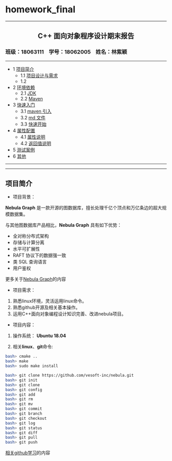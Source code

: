 # homework_final
---

## <center> C++ 面向对象程序设计期末报告 </center>

### 班级：18063111 &nbsp; &nbsp;学号：18062005 &nbsp;&nbsp; 姓名：林紫颖

---

* 1 [项目简介](#markdown-toc)
  * 1.1 [项目设计与需求](#变更日志)
  * 1.2 [](#features)
* 2 [环境依赖 ](#环境依赖)
  * 2.1 [JDK](#jdk)
  * 2.2 [Maven](#maven)
* 3 [快速入门](#快速入门)
  * 3.1 [maven 引入](#maven-引入)
  * 3.2 [md 文件](#md-文件)
  * 3.3 [快速开始](#快速开始)
* 4 [属性配置](#属性配置)
  * 4.1 [属性说明](#属性说明)
  * 4.2 [返回值说明](#返回值说明)
* 5 [测试案例](#测试案例)
* 6 [其他](#其他)
---

---
## 项目简介


- 项目背景：

**Nebula Graph** 是一款开源的图数据库，擅长处理千亿个顶点和万亿条边的超大规模数据集。

与其他图数据库产品相比，**Nebula Graph** 具有如下优势：

   - 全对称分布式架构
   - 存储与计算分离
   - 水平可扩展性
   - RAFT 协议下的数据强一致
   - 类 SQL 查询语言
   - 用户鉴权


更多关于[Nebula Graph](https://github.com/vesoft-inc/nebula)的内容

- 项目需求：

1. 熟悉linux环境，灵活运用linux命令。
1. 熟悉github开源及相关基本操作。
1. 运用C++面向对象编程设计知识完善、改进nebula项目。

- 项目内容：

1. 操作系统： **Ubuntu 18.04**

1. 相关**linux**、**git**命令:

```bash
bash> cmake ..
bash> make
bash> sudo make install
```

```bash
bash> git clone https://github.com/vesoft-inc/nebula.git
bash> git init
bash> git clone
bash> git config
bash> git add
bash> git rm 
bash> git mv 
bash> git commit
bash> git branch
bash> git checkout
bash> git log
bash> git status
bash> git diff
bash> git pull
bash> git push
```

[相关github学习](https://github.com/silverdays/github-lecture)的内容






















